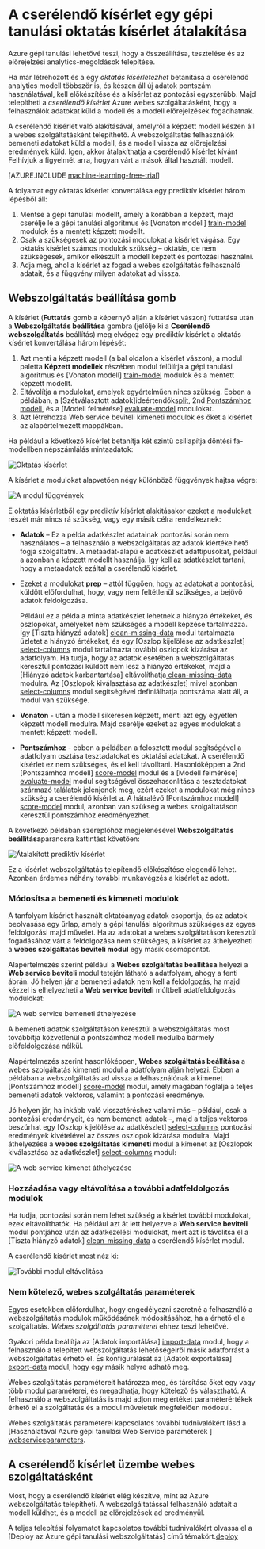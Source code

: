 <properties
    pageTitle="Egy gépi tanulási oktatás kísérlet átalakítása egy prediktív kísérlet |} Microsoft Azure"
    description="Hogyan használható a cserélendő analytics modellt, egy prediktív kísérlet, amelyek másként webszolgáltatás telepíthető képzése egy gépi tanulási oktatás kísérlet."
    services="machine-learning"
    documentationCenter=""
    authors="garyericson"
    manager="jhubbard"
    editor="cgronlun"/>

<tags
    ms.service="machine-learning"
    ms.workload="data-services"
    ms.tgt_pltfrm="na"
    ms.devlang="na"
    ms.topic="article"
    ms.date="08/19/2016"
    ms.author="garye"/>

# <a name="convert-a-machine-learning-training-experiment-to-a-predictive-experiment"></a>A cserélendő kísérlet egy gépi tanulási oktatás kísérlet átalakítása

Azure gépi tanulási lehetővé teszi, hogy a összeállítása, tesztelése és az előrejelzési analytics-megoldások telepítése.

Ha már létrehozott és a egy *oktatás kísérletezhet* betanítása a cserélendő analytics modell többször is, és készen áll új adatok pontszám használatával, kell előkészítése és a kísérlet az pontozási egyszerűbb. Majd telepítheti a *cserélendő kísérlet* Azure webes szolgáltatásként, hogy a felhasználók adatokat küld a modell és a modell előrejelzések fogadhatnak.

A cserélendő kísérlet való alakításával, amelyről a képzett modell készen áll a webes szolgáltatásként telepíthető. A webszolgáltatás felhasználók bemeneti adatokat küld a modell, és a modell vissza az előrejelzési eredmények küld. Igen, akkor átalakíthatja a cserélendő kísérlet kívánt Felhívjuk a figyelmét arra, hogyan várt a mások által használt modell.

[AZURE.INCLUDE [machine-learning-free-trial](../../includes/machine-learning-free-trial.md)]

A folyamat egy oktatás kísérlet konvertálása egy prediktív kísérlet három lépésből áll:

1.  Mentse a gépi tanulási modellt, amely a korábban a képzett, majd cserélje le a gépi tanulási algoritmus és [Vonaton modell] [ train-model] modulok és a mentett képzett modellt.
2.  Csak a szükségesek az pontozási modulokat a kísérlet vágása. Egy oktatás kísérlet számos modulok szükség – oktatás, de nem szükségesek, amikor elkészült a modell képzett és pontozási használni.
3.  Adja meg, ahol a kísérlet az fogad a webes szolgáltatás felhasználó adatait, és a függvény milyen adatokat ad vissza.

## <a name="set-up-web-service-button"></a>Webszolgáltatás beállítása gomb

A kísérlet (**Futtatás** gomb a képernyő alján a kísérlet vászon) futtatása után a **Webszolgáltatás beállítása** gombra (jelölje ki a **Cserélendő webszolgáltatás** beállítás) meg elvégez egy prediktív kísérlet a oktatás kísérlet konvertálása három lépését:

1.  Azt menti a képzett modell (a bal oldalon a kísérlet vászon), a modul paletta **Képzett modellek** részében modul felülírja a gépi tanulási algoritmus és [Vonaton modell] [ train-model] modulok és a mentett képzett modellt.
2.  Eltávolítja a modulokat, amelyek egyértelműen nincs szükség. Ebben a példában, a [Szétválasztott adatok]ideértendők[split], 2nd [Pontszámhoz modell][score-model], és a [Modell felmérése] [ evaluate-model] modulokat.
3.  Azt létrehozza Web service beviteli kimeneti modulok és őket a kísérlet az alapértelmezett mappákban.

Ha például a következő kísérlet betanítja két szintű csillapítja döntési fa-modellben népszámlálás mintaadatok:

![Oktatás kísérlet][figure1]

A kísérlet a modulokat alapvetően négy különböző függvények hajtsa végre:

![A modul függvények][figure2]

E oktatás kísérletből egy prediktív kísérlet alakításakor ezeket a modulokat részét már nincs rá szükség, vagy egy másik célra rendelkeznek:

- **Adatok** – Ez a példa adatkészlet adatainak pontozási során nem használatos – a felhasználó a webszolgáltatás az adatok kiértékelhető fogja szolgáltatni. A metaadat-alapú e adatkészlet adattípusokat, például a azonban a képzett modellt használja. Így kell az adatkészlet tartani, hogy a metaadatok ezáltal a cserélendő kísérlet.

- Ezeket a modulokat **prep** – attól függően, hogy az adatokat a pontozási, küldött előfordulhat, hogy, vagy nem feltétlenül szükséges, a bejövő adatok feldolgozása.

    Például ez a példa a minta adatkészlet lehetnek a hiányzó értékeket, és oszlopokat, amelyeket nem szükséges a modell képzése tartalmazza. Így [Tiszta hiányzó adatok] [ clean-missing-data] modul tartalmazta üzletet a hiányzó értékeket, és egy [Oszlop kijelölése az adatkészlet] [ select-columns] modul tartalmazta további oszlopok kizárása az adatfolyam. Ha tudja, hogy az adatok esetében a webszolgáltatás keresztül pontozási küldött nem lesz a hiányzó értékeket, majd a [Hiányzó adatok karbantartása] eltávolíthatja[ clean-missing-data] modulra. Az [Oszlopok kiválasztása az adatkészlet] mivel azonban[ select-columns] modul segítségével definiálhatja pontszáma alatt áll, a modul van szüksége.

- **Vonaton** - után a modell sikeresen képzett, menti azt egy egyetlen képzett modell modulra. Majd cserélje ezeket az egyes modulokat a mentett képzett modell.

- **Pontszámhoz** - ebben a példában a felosztott modul segítségével a adatfolyam osztása tesztadatokat és oktatási adatokat. A cserélendő kísérlet ez nem szükséges, és el kell távolítani. Hasonlóképpen a 2nd [Pontszámhoz modell] [ score-model] modul és a [Modell felmérése] [ evaluate-model] modul segítségével összehasonlítása a tesztadatokat származó találatok jelenjenek meg, ezért ezeket a modulokat még nincs szükség a cserélendő kísérlet a. A hátralévő [Pontszámhoz modell] [ score-model] modul, azonban van szükség a webes szolgáltatáson keresztül pontszámhoz eredményezhet.

A következő példában szereplőhöz megjelenésével **Webszolgáltatás beállítása**parancsra kattintást követően:

![Átalakított prediktív kísérlet][figure3]

Ez a kísérlet webszolgáltatás telepítendő előkészítése elegendő lehet. Azonban érdemes néhány további munkavégzés a kísérlet az adott.

### <a name="adjust-input-and-output-modules"></a>Módosítsa a bemeneti és kimeneti modulok

A tanfolyam kísérlet használt oktatóanyag adatok csoportja, és az adatok beolvasása egy űrlap, amely a gépi tanulási algoritmus szükséges az egyes feldolgozási majd művelet. Ha az adatokat a webes szolgáltatáson keresztül fogadásához várt a feldolgozása nem szükséges, a kísérlet az áthelyezheti a **webes szolgáltatás beviteli modul** egy másik csomópontot.

Alapértelmezés szerint például a **Webes szolgáltatás beállítása** helyezi a **Web service beviteli** modul tetején látható a adatfolyam, ahogy a fenti ábrán. Jó helyen jár a bemeneti adatok nem kell a feldolgozás, ha majd kézzel is elhelyezheti a **Web service beviteli** múltbeli adatfeldolgozás modulokat:

![A web service bemeneti áthelyezése][figure4]

A bemeneti adatok szolgáltatáson keresztül a webszolgáltatás most továbbítja közvetlenül a pontszámhoz modell modulba bármely előfeldolgozása nélkül.

Alapértelmezés szerint hasonlóképpen, **Webes szolgáltatás beállítása** a webes szolgáltatás kimeneti modul a adatfolyam alján helyezi. Ebben a példában a webszolgáltatás ad vissza a felhasználónak a kimenet [Pontszámhoz modell] [ score-model] modul, amely magában foglalja a teljes bemeneti adatok vektoros, valamint a pontozási eredménye.

Jó helyen jár, ha inkább való visszatéréshez valami más – például, csak a pontozási eredményeit, és nem bemeneti adatok –, majd a teljes vektoros beszúrhat egy [Oszlop kijelölése az adatkészlet] [ select-columns] pontozási eredmények kivételével az összes oszlopok kizárása modulra. Majd áthelyezése a **webes szolgáltatás kimeneti** modul a kimenet az [Oszlopok kiválasztása az adatkészlet] [ select-columns] modul:

![A web service kimenet áthelyezése][figure5]

### <a name="add-or-remove-additional-data-processing-modules"></a>Hozzáadása vagy eltávolítása a további adatfeldolgozás modulok

Ha tudja, pontozási során nem lehet szükség a kísérlet további modulokat, ezek eltávolíthatók. Ha például azt át lett helyezve a **Web service beviteli** modul pontjához után az adatkezelési modulokat, mert azt is távolítsa el a [Tiszta hiányzó adatok] [ clean-missing-data] a cserélendő kísérlet modul.

A cserélendő kísérlet most néz ki:

![További modul eltávolítása][figure6]

### <a name="add-optional-web-service-parameters"></a>Nem kötelező, webes szolgáltatás paraméterek

Egyes esetekben előfordulhat, hogy engedélyezni szeretné a felhasználó a webszolgáltatás modulok működésének módosításához, ha a érhető el a szolgáltatás. *Webes szolgáltatás paraméterei* ehhez teszi lehetővé.

Gyakori példa beállítja az [Adatok importálása] [ import-data] modul, hogy a felhasználó a telepített webszolgáltatás lehetőségeiről másik adatforrást a webszolgáltatás érhető el. És konfigurálását az [Adatok exportálása] [ export-data] modul, hogy egy másik helyre adható meg.

Webes szolgáltatás paramétereit határozza meg, és társítása őket egy vagy több modul paraméterei, és megadhatja, hogy kötelező és választható. A felhasználó a webszolgáltatás is majd adjon meg értéket paraméterértékek érhető el a szolgáltatás és a modul műveletek megfelelően módosul.

Webes szolgáltatás paraméterei kapcsolatos további tudnivalókért lásd a [Használatával Azure gépi tanulási Web Service paraméterek ] [ webserviceparameters].

[webserviceparameters]: machine-learning-web-service-parameters.md


## <a name="deploy-the-predictive-experiment-as-a-web-service"></a>A cserélendő kísérlet üzembe webes szolgáltatásként

Most, hogy a cserélendő kísérlet elég készítve, mint az Azure webszolgáltatás telepítheti. A webszolgáltatással felhasználó adatait a modell küldhet, és a modell az előrejelzések ad eredményül.

A teljes telepítési folyamatot kapcsolatos további tudnivalókért olvassa el a [Deploy az Azure gépi tanulási webszolgáltatás] című témakört.[deploy]

[deploy]: machine-learning-publish-a-machine-learning-web-service.md


<!-- Images -->
[figure1]:./media/machine-learning-convert-training-experiment-to-scoring-experiment/figure1.png
[figure2]:./media/machine-learning-convert-training-experiment-to-scoring-experiment/figure2.png
[figure3]:./media/machine-learning-convert-training-experiment-to-scoring-experiment/figure3.png
[figure4]:./media/machine-learning-convert-training-experiment-to-scoring-experiment/figure4.png
[figure5]:./media/machine-learning-convert-training-experiment-to-scoring-experiment/figure5.png
[figure6]:./media/machine-learning-convert-training-experiment-to-scoring-experiment/figure6.png


<!-- Module References -->
[clean-missing-data]: https://msdn.microsoft.com/library/azure/d2c5ca2f-7323-41a3-9b7e-da917c99f0c4/
[evaluate-model]: https://msdn.microsoft.com/library/azure/927d65ac-3b50-4694-9903-20f6c1672089/
[select-columns]: https://msdn.microsoft.com/library/azure/1ec722fa-b623-4e26-a44e-a50c6d726223/
[import-data]: https://msdn.microsoft.com/library/azure/4e1b0fe6-aded-4b3f-a36f-39b8862b9004/
[score-model]: https://msdn.microsoft.com/library/azure/401b4f92-e724-4d5a-be81-d5b0ff9bdb33/
[split]: https://msdn.microsoft.com/library/azure/70530644-c97a-4ab6-85f7-88bf30a8be5f/
[train-model]: https://msdn.microsoft.com/library/azure/5cc7053e-aa30-450d-96c0-dae4be720977/
[export-data]: https://msdn.microsoft.com/library/azure/7a391181-b6a7-4ad4-b82d-e419c0d6522c/
